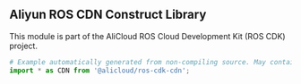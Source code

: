 ## Aliyun ROS CDN Construct Library

This module is part of the AliCloud ROS Cloud Development Kit (ROS CDK) project.

```python
# Example automatically generated from non-compiling source. May contain errors.
import * as CDN from '@alicloud/ros-cdk-cdn';
```
